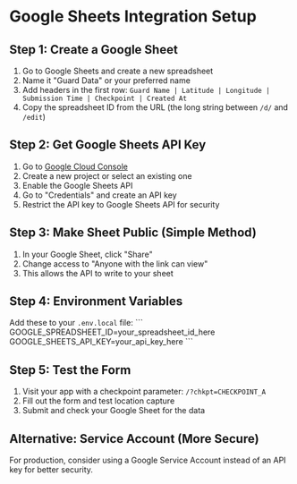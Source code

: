 # Google Sheets Integration Setup

## Step 1: Create a Google Sheet
1. Go to Google Sheets and create a new spreadsheet
2. Name it "Guard Data" or your preferred name
3. Add headers in the first row: `Guard Name | Latitude | Longitude | Submission Time | Checkpoint | Created At`
4. Copy the spreadsheet ID from the URL (the long string between `/d/` and `/edit`)

## Step 2: Get Google Sheets API Key
1. Go to [Google Cloud Console](https://console.cloud.google.com/)
2. Create a new project or select an existing one
3. Enable the Google Sheets API
4. Go to "Credentials" and create an API key
5. Restrict the API key to Google Sheets API for security

## Step 3: Make Sheet Public (Simple Method)
1. In your Google Sheet, click "Share" 
2. Change access to "Anyone with the link can view"
3. This allows the API to write to your sheet

## Step 4: Environment Variables
Add these to your `.env.local` file:
\`\`\`
GOOGLE_SPREADSHEET_ID=your_spreadsheet_id_here
GOOGLE_SHEETS_API_KEY=your_api_key_here
\`\`\`

## Step 5: Test the Form
1. Visit your app with a checkpoint parameter: `/?chkpt=CHECKPOINT_A`
2. Fill out the form and test location capture
3. Submit and check your Google Sheet for the data

## Alternative: Service Account (More Secure)
For production, consider using a Google Service Account instead of an API key for better security.
